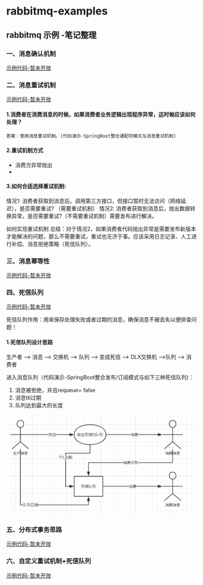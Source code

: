 # rabbitmq-examples
## rabbitmq 示例  -笔记整理

### 一、消息确认机制
[示例代码-暂未开放]()


### 二、消息重试机制
[示例代码-暂未开放]()
#### 1.消费者在消费消息的时候，如果消费者业务逻辑出现程序异常，这时候应该如何处理？

    答案：使用消息重试机制。(代码演示-SpringBoot整合通配符模式与消息重试机制)

#### 2.重试机制方式
*  消费方异常抛出
*   
#### 3.如何合适选择重试机制:
  情况1:  消费者获取到消息后，调用第三方接口，但接口暂时无法访问（网络延迟），是否需要重试?  （需要重试机制）
  情况2:  消费者获取到消息后，抛出数据转换异常，是否需要重试?（不需要重试机制）需要发布进行解决。
  
  如何实现重试机制
  总结：对于情况2，如果消费者代码抛出异常是需要发布新版本才能解决的问题，那么不需要重试，重试也无济于事。应该采用日志记录、人工进行补偿、消息拒绝策略（死信队列）。


### 三、消息幂等性
[示例代码-暂未开放]()



### 四、死信队列
[示例代码-暂未开放]()

死信队列作用：用来保存处理失败或者过期的消息，确保消息不被丢失以便排查问题！

#### 1.死信队列设计思路

生产者 --> 消息 --> 交换机 --> 队列 --> 变成死信 --> DLX交换机 -->队列 --> 消费者

进入消息队列（代码演示-SpringBoot整合发布/订阅模式与如下三种死信队列)：
1. 消息被拒绝，并且requeue= false
2. 消息ttl过期
3. 队列达到最大的长度

![死信队列](../../docs/mq-examples/rabbitmq-dead-queue.png)




### 五、分布式事务思路
[示例代码-暂未开放]()


### 六、自定义重试机制+死信队列
[示例代码-暂未开放]()